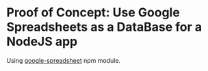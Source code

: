 # Proof of Concept: Use Google Spreadsheets as a DataBase for a NodeJS app

Using [google-spreadsheet](https://www.npmjs.com/package/google-spreadsheet) npm module.
